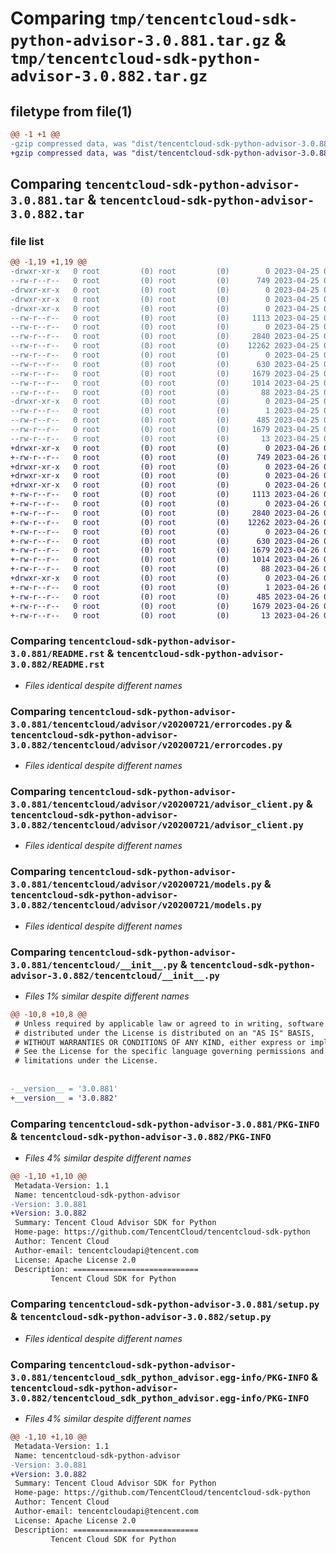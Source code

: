 # Comparing `tmp/tencentcloud-sdk-python-advisor-3.0.881.tar.gz` & `tmp/tencentcloud-sdk-python-advisor-3.0.882.tar.gz`

## filetype from file(1)

```diff
@@ -1 +1 @@
-gzip compressed data, was "dist/tencentcloud-sdk-python-advisor-3.0.881.tar", last modified: Tue Apr 25 00:18:19 2023, max compression
+gzip compressed data, was "dist/tencentcloud-sdk-python-advisor-3.0.882.tar", last modified: Wed Apr 26 02:49:13 2023, max compression
```

## Comparing `tencentcloud-sdk-python-advisor-3.0.881.tar` & `tencentcloud-sdk-python-advisor-3.0.882.tar`

### file list

```diff
@@ -1,19 +1,19 @@
-drwxr-xr-x   0 root         (0) root         (0)        0 2023-04-25 00:18:19.000000 tencentcloud-sdk-python-advisor-3.0.881/
--rw-r--r--   0 root         (0) root         (0)      749 2023-04-25 00:18:18.000000 tencentcloud-sdk-python-advisor-3.0.881/README.rst
-drwxr-xr-x   0 root         (0) root         (0)        0 2023-04-25 00:18:19.000000 tencentcloud-sdk-python-advisor-3.0.881/tencentcloud/
-drwxr-xr-x   0 root         (0) root         (0)        0 2023-04-25 00:18:19.000000 tencentcloud-sdk-python-advisor-3.0.881/tencentcloud/advisor/
-drwxr-xr-x   0 root         (0) root         (0)        0 2023-04-25 00:18:19.000000 tencentcloud-sdk-python-advisor-3.0.881/tencentcloud/advisor/v20200721/
--rw-r--r--   0 root         (0) root         (0)     1113 2023-04-25 00:18:18.000000 tencentcloud-sdk-python-advisor-3.0.881/tencentcloud/advisor/v20200721/errorcodes.py
--rw-r--r--   0 root         (0) root         (0)        0 2023-04-25 00:18:18.000000 tencentcloud-sdk-python-advisor-3.0.881/tencentcloud/advisor/v20200721/__init__.py
--rw-r--r--   0 root         (0) root         (0)     2840 2023-04-25 00:18:18.000000 tencentcloud-sdk-python-advisor-3.0.881/tencentcloud/advisor/v20200721/advisor_client.py
--rw-r--r--   0 root         (0) root         (0)    12262 2023-04-25 00:18:18.000000 tencentcloud-sdk-python-advisor-3.0.881/tencentcloud/advisor/v20200721/models.py
--rw-r--r--   0 root         (0) root         (0)        0 2023-04-25 00:18:18.000000 tencentcloud-sdk-python-advisor-3.0.881/tencentcloud/advisor/__init__.py
--rw-r--r--   0 root         (0) root         (0)      630 2023-04-25 00:18:18.000000 tencentcloud-sdk-python-advisor-3.0.881/tencentcloud/__init__.py
--rw-r--r--   0 root         (0) root         (0)     1679 2023-04-25 00:18:19.000000 tencentcloud-sdk-python-advisor-3.0.881/PKG-INFO
--rw-r--r--   0 root         (0) root         (0)     1014 2023-04-25 00:18:18.000000 tencentcloud-sdk-python-advisor-3.0.881/setup.py
--rw-r--r--   0 root         (0) root         (0)       88 2023-04-25 00:18:19.000000 tencentcloud-sdk-python-advisor-3.0.881/setup.cfg
-drwxr-xr-x   0 root         (0) root         (0)        0 2023-04-25 00:18:19.000000 tencentcloud-sdk-python-advisor-3.0.881/tencentcloud_sdk_python_advisor.egg-info/
--rw-r--r--   0 root         (0) root         (0)        1 2023-04-25 00:18:19.000000 tencentcloud-sdk-python-advisor-3.0.881/tencentcloud_sdk_python_advisor.egg-info/dependency_links.txt
--rw-r--r--   0 root         (0) root         (0)      485 2023-04-25 00:18:19.000000 tencentcloud-sdk-python-advisor-3.0.881/tencentcloud_sdk_python_advisor.egg-info/SOURCES.txt
--rw-r--r--   0 root         (0) root         (0)     1679 2023-04-25 00:18:19.000000 tencentcloud-sdk-python-advisor-3.0.881/tencentcloud_sdk_python_advisor.egg-info/PKG-INFO
--rw-r--r--   0 root         (0) root         (0)       13 2023-04-25 00:18:19.000000 tencentcloud-sdk-python-advisor-3.0.881/tencentcloud_sdk_python_advisor.egg-info/top_level.txt
+drwxr-xr-x   0 root         (0) root         (0)        0 2023-04-26 02:49:13.000000 tencentcloud-sdk-python-advisor-3.0.882/
+-rw-r--r--   0 root         (0) root         (0)      749 2023-04-26 02:49:13.000000 tencentcloud-sdk-python-advisor-3.0.882/README.rst
+drwxr-xr-x   0 root         (0) root         (0)        0 2023-04-26 02:49:13.000000 tencentcloud-sdk-python-advisor-3.0.882/tencentcloud/
+drwxr-xr-x   0 root         (0) root         (0)        0 2023-04-26 02:49:13.000000 tencentcloud-sdk-python-advisor-3.0.882/tencentcloud/advisor/
+drwxr-xr-x   0 root         (0) root         (0)        0 2023-04-26 02:49:13.000000 tencentcloud-sdk-python-advisor-3.0.882/tencentcloud/advisor/v20200721/
+-rw-r--r--   0 root         (0) root         (0)     1113 2023-04-26 02:49:13.000000 tencentcloud-sdk-python-advisor-3.0.882/tencentcloud/advisor/v20200721/errorcodes.py
+-rw-r--r--   0 root         (0) root         (0)        0 2023-04-26 02:49:13.000000 tencentcloud-sdk-python-advisor-3.0.882/tencentcloud/advisor/v20200721/__init__.py
+-rw-r--r--   0 root         (0) root         (0)     2840 2023-04-26 02:49:13.000000 tencentcloud-sdk-python-advisor-3.0.882/tencentcloud/advisor/v20200721/advisor_client.py
+-rw-r--r--   0 root         (0) root         (0)    12262 2023-04-26 02:49:13.000000 tencentcloud-sdk-python-advisor-3.0.882/tencentcloud/advisor/v20200721/models.py
+-rw-r--r--   0 root         (0) root         (0)        0 2023-04-26 02:49:13.000000 tencentcloud-sdk-python-advisor-3.0.882/tencentcloud/advisor/__init__.py
+-rw-r--r--   0 root         (0) root         (0)      630 2023-04-26 02:49:13.000000 tencentcloud-sdk-python-advisor-3.0.882/tencentcloud/__init__.py
+-rw-r--r--   0 root         (0) root         (0)     1679 2023-04-26 02:49:13.000000 tencentcloud-sdk-python-advisor-3.0.882/PKG-INFO
+-rw-r--r--   0 root         (0) root         (0)     1014 2023-04-26 02:49:13.000000 tencentcloud-sdk-python-advisor-3.0.882/setup.py
+-rw-r--r--   0 root         (0) root         (0)       88 2023-04-26 02:49:13.000000 tencentcloud-sdk-python-advisor-3.0.882/setup.cfg
+drwxr-xr-x   0 root         (0) root         (0)        0 2023-04-26 02:49:13.000000 tencentcloud-sdk-python-advisor-3.0.882/tencentcloud_sdk_python_advisor.egg-info/
+-rw-r--r--   0 root         (0) root         (0)        1 2023-04-26 02:49:13.000000 tencentcloud-sdk-python-advisor-3.0.882/tencentcloud_sdk_python_advisor.egg-info/dependency_links.txt
+-rw-r--r--   0 root         (0) root         (0)      485 2023-04-26 02:49:13.000000 tencentcloud-sdk-python-advisor-3.0.882/tencentcloud_sdk_python_advisor.egg-info/SOURCES.txt
+-rw-r--r--   0 root         (0) root         (0)     1679 2023-04-26 02:49:13.000000 tencentcloud-sdk-python-advisor-3.0.882/tencentcloud_sdk_python_advisor.egg-info/PKG-INFO
+-rw-r--r--   0 root         (0) root         (0)       13 2023-04-26 02:49:13.000000 tencentcloud-sdk-python-advisor-3.0.882/tencentcloud_sdk_python_advisor.egg-info/top_level.txt
```

### Comparing `tencentcloud-sdk-python-advisor-3.0.881/README.rst` & `tencentcloud-sdk-python-advisor-3.0.882/README.rst`

 * *Files identical despite different names*

### Comparing `tencentcloud-sdk-python-advisor-3.0.881/tencentcloud/advisor/v20200721/errorcodes.py` & `tencentcloud-sdk-python-advisor-3.0.882/tencentcloud/advisor/v20200721/errorcodes.py`

 * *Files identical despite different names*

### Comparing `tencentcloud-sdk-python-advisor-3.0.881/tencentcloud/advisor/v20200721/advisor_client.py` & `tencentcloud-sdk-python-advisor-3.0.882/tencentcloud/advisor/v20200721/advisor_client.py`

 * *Files identical despite different names*

### Comparing `tencentcloud-sdk-python-advisor-3.0.881/tencentcloud/advisor/v20200721/models.py` & `tencentcloud-sdk-python-advisor-3.0.882/tencentcloud/advisor/v20200721/models.py`

 * *Files identical despite different names*

### Comparing `tencentcloud-sdk-python-advisor-3.0.881/tencentcloud/__init__.py` & `tencentcloud-sdk-python-advisor-3.0.882/tencentcloud/__init__.py`

 * *Files 1% similar despite different names*

```diff
@@ -10,8 +10,8 @@
 # Unless required by applicable law or agreed to in writing, software
 # distributed under the License is distributed on an "AS IS" BASIS,
 # WITHOUT WARRANTIES OR CONDITIONS OF ANY KIND, either express or implied.
 # See the License for the specific language governing permissions and
 # limitations under the License.
 
 
-__version__ = '3.0.881'
+__version__ = '3.0.882'
```

### Comparing `tencentcloud-sdk-python-advisor-3.0.881/PKG-INFO` & `tencentcloud-sdk-python-advisor-3.0.882/PKG-INFO`

 * *Files 4% similar despite different names*

```diff
@@ -1,10 +1,10 @@
 Metadata-Version: 1.1
 Name: tencentcloud-sdk-python-advisor
-Version: 3.0.881
+Version: 3.0.882
 Summary: Tencent Cloud Advisor SDK for Python
 Home-page: https://github.com/TencentCloud/tencentcloud-sdk-python
 Author: Tencent Cloud
 Author-email: tencentcloudapi@tencent.com
 License: Apache License 2.0
 Description: ============================
         Tencent Cloud SDK for Python
```

### Comparing `tencentcloud-sdk-python-advisor-3.0.881/setup.py` & `tencentcloud-sdk-python-advisor-3.0.882/setup.py`

 * *Files identical despite different names*

### Comparing `tencentcloud-sdk-python-advisor-3.0.881/tencentcloud_sdk_python_advisor.egg-info/PKG-INFO` & `tencentcloud-sdk-python-advisor-3.0.882/tencentcloud_sdk_python_advisor.egg-info/PKG-INFO`

 * *Files 4% similar despite different names*

```diff
@@ -1,10 +1,10 @@
 Metadata-Version: 1.1
 Name: tencentcloud-sdk-python-advisor
-Version: 3.0.881
+Version: 3.0.882
 Summary: Tencent Cloud Advisor SDK for Python
 Home-page: https://github.com/TencentCloud/tencentcloud-sdk-python
 Author: Tencent Cloud
 Author-email: tencentcloudapi@tencent.com
 License: Apache License 2.0
 Description: ============================
         Tencent Cloud SDK for Python
```

